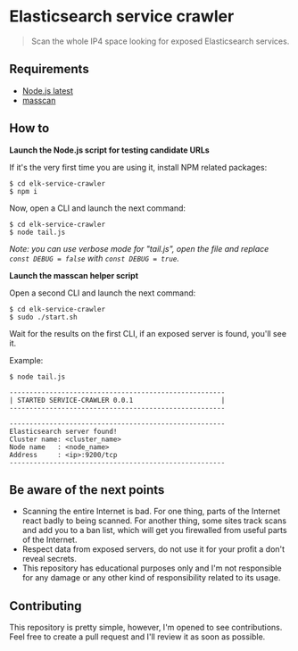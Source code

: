 # Elasticsearch service crawler

> Scan the whole IP4 space looking for exposed Elasticsearch services.

## Requirements

- [Node.js latest](https://nodejs.org)
- [masscan](https://github.com/robertdavidgraham/masscan)

## How to

**Launch the Node.js script for testing candidate URLs**

If it's the very first time you are using it, install NPM related packages:

```
$ cd elk-service-crawler
$ npm i 
```

Now, open a CLI and launch the next command:

```
$ cd elk-service-crawler
$ node tail.js
```

_Note: you can use verbose mode for "tail.js", open the file and replace `const DEBUG = false` with `const DEBUG = true`._

**Launch the masscan helper script**

Open a second CLI and launch the next command:

```
$ cd elk-service-crawler
$ sudo ./start.sh
```

Wait for the results on the first CLI, if an exposed server is found, you'll see it.

Example:

```
$ node tail.js

------------------------------------------------------
| STARTED SERVICE-CRAWLER 0.0.1                      |
------------------------------------------------------

------------------------------------------------------
Elasticsearch server found!
Cluster name: <cluster_name>
Node name   : <node_name>
Address     : <ip>:9200/tcp
------------------------------------------------------
```

## Be aware of the next points

- Scanning the entire Internet is bad. For one thing, parts of the Internet react badly to being scanned. For another thing, some sites track scans and add you to a ban list, which will get you firewalled from useful parts of the Internet.
- Respect data from exposed servers, do not use it for your profit a don't reveal secrets.
- This repository has educational purposes only and I'm not responsible for any damage or any other kind of responsibility related to its usage.

## Contributing

This repository is pretty simple, however, I'm opened to see contributions. Feel free to create a pull request and I'll review it as soon as possible.
